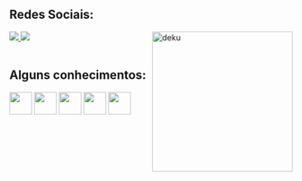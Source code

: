 <body>

  
  <h2> 
   Redes Sociais: 
  </h2> 
  
  <a  href="https://linkedin.com/in/hideki-abe">
    <img src="https://img.shields.io/badge/LinkedIn-0077B5?style=for-the-badge&logo=linkedin&logoColor=white">
  </a>
  
  <a  href="https://www.instagram.com/hide.kii/">
  <img src="https://img.shields.io/badge/Instagram-E4405F?style=for-the-badge&logo=instagram&logoColor=white">
  </a>
  
  
  <img align="right" width="250px" height="250"  src="https://i.imgur.com/Z9bdip0.gif" alt="deku"  width="250" />
  
  <div style="display: inline_block"><br>
      <h2 >
        Alguns conhecimentos: 
      </h2>
      <a href="https://www.oracle.com"><img align="justify"  height=40px src="https://img.shields.io/badge/Java-ED8B00?style=for-the-badge&logo=java&logoColor=white"/></a>
      <img align="justify"  height=40px src="https://img.shields.io/badge/JavaScript-323330?style=for-the-badge&logo=javascript&logoColor=F7DF1E"/>
      <img align="justify"  height=40px src="https://img.shields.io/badge/CSS3-1572B6?style=for-the-badge&logo=css3&logoColor=white" />
      <img align="justify"  height=40px src="https://img.shields.io/badge/HTML5-E34F26?style=for-the-badge&logo=html5&logoColor=white"/>
      <img align="justify"  height=40px src="https://img.shields.io/badge/Spring-6DB33F?style=for-the-badge&logo=spring&logoColor=white"/>
    	
    
</body>

